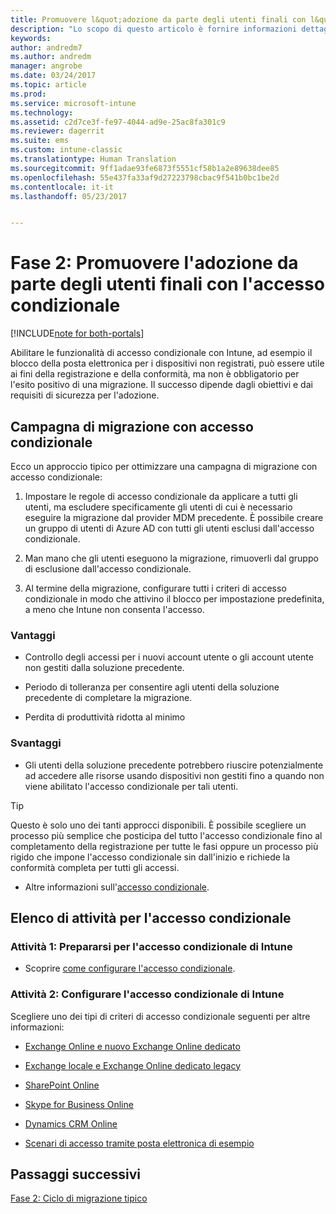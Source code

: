 ```yaml
---
title: Promuovere l&quot;adozione da parte degli utenti finali con l&quot;accesso condizionale | Microsoft Docs
description: "Lo scopo di questo articolo è fornire informazioni dettagliate su come sfruttare l&quot;accesso condizionale per promuovere la registrazione in Intune."
keywords: 
author: andredm7
ms.author: andredm
manager: angrobe
ms.date: 03/24/2017
ms.topic: article
ms.prod: 
ms.service: microsoft-intune
ms.technology: 
ms.assetid: c2d7ce3f-fe97-4044-ad9e-25ac8fa301c9
ms.reviewer: dagerrit
ms.suite: ems
ms.custom: intune-classic
ms.translationtype: Human Translation
ms.sourcegitcommit: 9ff1adae93fe6873f5551cf58b1a2e89638dee85
ms.openlocfilehash: 55e437fa33af9d27223798cbac9f541b0bc1be2d
ms.contentlocale: it-it
ms.lasthandoff: 05/23/2017


---
```


# <a name="phase-2-drive-end-user-adoption-with-conditional-access"></a>Fase 2: Promuovere l'adozione da parte degli utenti finali con l'accesso condizionale

[!INCLUDE[note for both-portals](../includes/note-for-both-portals.md)]

Abilitare le funzionalità di accesso condizionale con Intune, ad esempio il blocco della posta elettronica per i dispositivi non registrati, può essere utile ai fini della registrazione e della conformità, ma non è obbligatorio per l'esito positivo di una migrazione. Il successo dipende dagli obiettivi e dai requisiti di sicurezza per l'adozione.

## <a name="migration-campaign-with-conditional-access"></a>Campagna di migrazione con accesso condizionale

Ecco un approccio tipico per ottimizzare una campagna di migrazione con accesso condizionale:

1.  Impostare le regole di accesso condizionale da applicare a tutti gli utenti, ma escludere specificamente gli utenti di cui è necessario eseguire la migrazione dal provider MDM precedente. È possibile creare un gruppo di utenti di Azure AD con tutti gli utenti esclusi dall'accesso condizionale.

2.  Man mano che gli utenti eseguono la migrazione, rimuoverli dal gruppo di esclusione dall'accesso condizionale.

3.  Al termine della migrazione, configurare tutti i criteri di accesso condizionale in modo che attivino il blocco per impostazione predefinita, a meno che Intune non consenta l'accesso.

### <a name="advantages"></a>Vantaggi

-   Controllo degli accessi per i nuovi account utente o gli account utente non gestiti dalla soluzione precedente.

-   Periodo di tolleranza per consentire agli utenti della soluzione precedente di completare la migrazione.

-   Perdita di produttività ridotta al minimo

### <a name="disadvantages"></a>Svantaggi

-   Gli utenti della soluzione precedente potrebbero riuscire potenzialmente ad accedere alle risorse usando dispositivi non gestiti fino a quando non viene abilitato l'accesso condizionale per tali utenti.

> [!TIP]
> Questo è solo uno dei tanti approcci disponibili. È possibile scegliere un processo più semplice che posticipa del tutto l'accesso condizionale fino al completamento della registrazione per tutte le fasi oppure un processo più rigido che impone l'accesso condizionale sin dall'inizio e richiede la conformità completa per tutti gli accessi.

-   Altre informazioni sull'[accesso condizionale](https://docs.microsoft.com/intune/conditional-access).

## <a name="task-list-for-conditional-access"></a>Elenco di attività per l'accesso condizionale

### <a name="task-1-get-ready-for-intune-conditional-access"></a>Attività 1: Prepararsi per l'accesso condizionale di Intune

-   Scoprire [come configurare l'accesso condizionale](/intune-classic/deploy-use/restrict-access-to-email-and-o365-services-with-microsoft-intune).

### <a name="task-2-set-up-intune-conditional-access"></a>Attività 2: Configurare l'accesso condizionale di Intune

Scegliere uno dei tipi di criteri di accesso condizionale seguenti per altre informazioni:

-   [Exchange Online e nuovo Exchange Online dedicato](/intune-classic/deploy-use/restrict-access-to-exchange-online-with-microsoft-intune)

-   [Exchange locale e Exchange Online dedicato legacy](/intune-classic/deploy-use/restrict-access-to-exchange-onpremises-with-microsoft-intune)

-   [SharePoint Online](/intune-classic/deploy-use/restrict-access-to-sharepoint-online-with-microsoft-intune)

-   [Skype for Business Online](/intune-classic/deploy-use/restrict-access-to-skype-for-business-online-with-microsoft-intune)

-   [Dynamics CRM Online](/intune-classic/deploy-use/restrict-access-to-dynamics-crm-online-with-microsoft-intune)

-   [Scenari di accesso tramite posta elettronica di esempio](/intune-classic/deploy-use/restrict-email-access-example-scenarios)

## <a name="next-steps"></a>Passaggi successivi

[Fase 2: Ciclo di migrazione tipico](/intune-classic/plan-design/migration-phase2-typical-migration-cycle)

